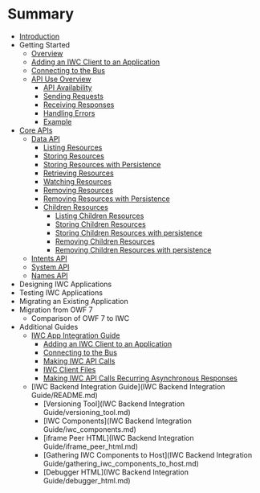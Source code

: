 # Summary
* [Introduction](README.md)
* Getting Started
    * [Overview](getting_started/overview.md)
    * [Adding an IWC Client to an Application](getting_started/setup.md)
    * [Connecting to the Bus](getting_started/connecting.md)
    * [API Use Overview](getting_started/api/overview.md)
        * [API Availability](getting_started/api/apis.md)
        * [Sending Requests](getting_started/api/api_requests.md)
        * [Receiving Responses](getting_started/api/api_responses.md)
        * [Handling Errors](getting_started/api/api_error.md)
        * [Example](getting_started/api/api_error.md)
* [Core APIs](core_apis/overview.md)
    * [Data API](core_apis/data/overview.md)
        * [Listing Resources](core_apis/data/listing.md)
        * [Storing Resources](core_apis/data/storing.md)
        * [Storing Resources with Persistence](core_apis/data/storing_persist.md)
        * [Retrieving Resources](core_apis/data/retreiving.md)
        * [Watching Resources](core_apis/data/watching.md)
        * [Removing Resources](core_apis/data/removing.md)
        * [Removing Resources with Persistence](core_apis/data/removing_persist.md)
        * [Children Resources](core_apis/data/children/overview.md)
            * [Listing Children Resources](core_apis/data/children/listing.md)
            * [Storing Children Resources](core_apis/data/children/storing.md)
            * [Storing Children Resources with persistence](core_apis/data/children/storing_persist.md)
            * [Removing Children Resources](core_apis/data/children/removing.md)
            * [Removing Children Resources with persistence](core_apis/data/children/removing_persist.md)
    * [Intents API](core_apis/intents/overview.md)
    * [System API](core_apis/system/overview.md)
    * [Names API](core_apis/names/overview.md)
* Designing IWC Applications
* Testing IWC Applications
* Migrating an Existing Application
* Migration from OWF 7
    * Comparison of OWF 7 to IWC
* Additional Guides
    * [IWC App Integration Guide](additional_guides/app_integration_guide/README.md)
        * [Adding an IWC Client to an Application](additional_guides/app_integration_guide/adding_an_iwc_client_to_an_application.md)
        * [Connecting to the Bus](additional_guides/app_integration_guide/connecting_to_the_bus.md)
        * [Making IWC API Calls](additional_guides/app_integration_guide/making_iwc_api_calls.md)
        * [IWC Client Files](additional_guides/app_integration_guide/iwc_client_files.md)
        * [Making IWC API Calls Recurring Asynchronous Responses](additional_guides/app_integration_guide/making_iwc_api_calls_asynchronous_responses.md)
    * [IWC Backend Integration Guide](IWC Backend Integration Guide/README.md)
        * [Versioning Tool](IWC Backend Integration Guide/versioning_tool.md)
        * [IWC Components](IWC Backend Integration Guide/iwc_components.md)
        * [iframe Peer HTML](IWC Backend Integration Guide/iframe_peer_html.md)
        * [Gathering IWC Components to Host](IWC Backend Integration Guide/gathering_iwc_components_to_host.md)
        * [Debugger HTML](IWC Backend Integration Guide/debugger_html.md)

